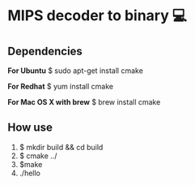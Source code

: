 # MIPS decoder to binary :computer:

## Dependencies
**For Ubuntu**
$ sudo apt-get install cmake

**For Redhat**
$ yum install cmake

**For Mac OS X with brew**
$ brew install cmake

## How use
1. $ mkdir build && cd build
2. $ cmake ../
3. $make
4. ./hello
